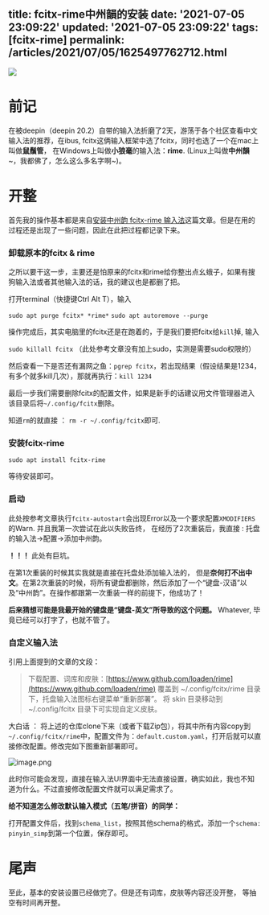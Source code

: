 title: fcitx-rime中州韻的安装
date: '2021-07-05 23:09:22'
updated: '2021-07-05 23:09:22'
tags: [fcitx-rime]
permalink: /articles/2021/07/05/1625497762712.html
---
![](https://b3logfile.com/bing/20200205.jpg?imageView2/1/w/960/h/540/interlace/1/q/100)

# 前记

在被deepin（deepin 20.2）自带的输入法折磨了2天，游荡于各个社区查看中文输入法的推荐，在ibus, fcitx这俩输入框架中选了fcitx，同时也选了一个在mac上叫做**鼠鬚管**， 在Windows上叫做**小狼毫**的输入法：**rime**. (Linux上叫做**中州韻** ~，我都佛了，怎么这么多名字啊~)。

# 开整

首先我的操作基本都是来自[安装中州韵 fcitx-rime 输入法](https://wiki.deepinos.org.cn/deepin%E6%8A%98%E8%85%BE%E7%AC%94%E8%AE%B0/%E7%AC%AC%E5%85%AD%E7%AB%A0/6.4.html)这篇文章。但是在用的过程还是出现了一些问题，因此在此把过程都记录下来。

### 卸载原本的fcitx & rime

之所以要干这一步，主要还是怕原来的fcitx和rime给你整出点幺蛾子，如果有搜狗输入法或者其他输入法的话，我的建议也是都删了把。

打开terminal（快捷键Ctrl Alt T），输入

`sudo apt purge fcitx* *rime*`
`sudo apt autoremove --purge`

操作完成后，其实电脑里的fcitx还是在跑着的，于是我们要把fcitx给`kill`掉, 输入

`sudo killall fcitx` （此处参考文章没有加上sudo，实测是需要sudo权限的）

然后查看一下是否还有漏网之鱼：`pgrep fcitx`，若出现结果（假设结果是1234，有多个就多kill几次），那就再执行：`kill 1234`

最后一步我们需要删除fcitx的配置文件，如果是新手的话建议用文件管理器进入该目录后将`~/.config/fcitx`删除。

知道`rm`的就直接 ： `rm -r ~/.config/fcitx`即可.

### 安装fcitx-rime

`sudo apt install fcitx-rime`

等待安装即可。

### 启动

此处按参考文章执行`fcitx-autostart`会出现Error以及一个要求配置`XMODIFIERS`的Warn. 并且我第一次尝试在此以失败告终， 在经历了2次重装后，我直接 : 托盘的输入法->配置->添加中州韵。

**！！！** 此处有巨坑。

在第1次重装的时候其实我就是直接在托盘处添加输入法的， 但是**奈何打不出中文**。在第2次重装的时候，将所有键盘都删除，然后添加了一个“键盘-汉语”以及“中州韵”。在操作都跟第一次重装一样的前提下，他成功了！

**后来猜想可能是我最开始的键盘是“键盘-英文”所导致的这个问题。** Whatever, 毕竟已经可以打字了，也就不管了。

### 自定义输入法

引用上面提到的文章的文段：

> 下载配置、词库和皮肤：[https://www.github.com/loaden/rime](https://www.github.com/loaden/rime)
> 覆盖到 ~/.config/fcitx/rime 目录下，托盘输入法图标右键菜单“重新部署”。
> 将 skin 目录移动到 ~/.config/fcitx 目录下可实现自定义皮肤。

大白话 ： 将上述的仓库clone下来（或者下载Zip包），将其中所有内容copy到`~/.config/fcitx/rime`中，配置文件为：`default.custom.yaml`，打开后就可以直接修改配置。修改完如下图重新部署即可。

![image.png](https://b3logfile.com/file/2021/07/image-198b42df.png)

此时你可能会发现，直接在输入法UI界面中无法直接设置，确实如此，我也不知道为什么。不过直接修改配置文件就可以满足需求了。

**给不知道怎么修改默认输入模式（五笔/拼音）的同学：**

打开配置文件后，找到`schema_list`，按照其他schema的格式，添加一个`schema: pinyin_simp`到第一个位置，保存即可。

# 尾声

至此，基本的安装设置已经做完了。但是还有词库，皮肤等内容还没开整， 等抽空有时间再开整。
